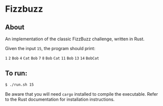 # Fizzbuzz

## About

An implementation of the classic FizzBuzz challenge, written in Rust.

Given the input `15`, the program should print:

`1`
`2`
`Bob`
`4`
`Cat`
`Bob`
`7`
`8`
`Bob`
`Cat`
`11`
`Bob`
`13`
`14`
`BobCat`

## To run: 

```bash 
$ ./run.sh 15
```

Be aware that you will need `cargo` installed to compile the executable. Refer to the Rust documentation for installation instructions.